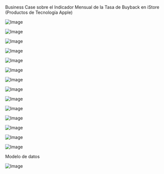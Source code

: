 Business Case sobre el Indicador Mensual de la Tasa de Buyback en iStore (Productos de Tecnología Apple)

![Image](https://github.com/user-attachments/assets/861e9fc0-876f-4436-9bff-19e694f83fbc)

![Image](https://github.com/user-attachments/assets/cb38cb39-44ef-4ffc-9a8d-880624cdad65)

![Image](https://github.com/user-attachments/assets/2bee9ba8-98b7-4552-9438-6dc2a8b79fce)

![Image](https://github.com/user-attachments/assets/a3f5a708-93ec-4e0b-a023-f3fd340b8954)

![Image](https://github.com/user-attachments/assets/6a7489d8-2648-46d3-b05e-f3617380989e)

![Image](https://github.com/user-attachments/assets/d3a6a9aa-340d-46f9-b88a-1be08e249505)

![Image](https://github.com/user-attachments/assets/c82c1bc4-be76-42d0-9546-5854c2a0812c)

![Image](https://github.com/user-attachments/assets/bdebf607-6c34-4d62-8122-e6cd2bade6e0)

![Image](https://github.com/user-attachments/assets/1d77848f-5e63-41fa-9afe-2745a3337835)

![Image](https://github.com/user-attachments/assets/bb61eaa9-9cfd-4cf5-845e-449fd532007d)

![Image](https://github.com/user-attachments/assets/0f11f475-0d15-4159-905d-8052c8e7903a)

![Image](https://github.com/user-attachments/assets/86be54ef-a087-4d86-86d5-f2c4a6d16cef)

![Image](https://github.com/user-attachments/assets/aab1e60b-ec2b-44ed-a1c2-96bf0e818b65)

![Image](https://github.com/user-attachments/assets/366dd871-d364-46cd-ad9f-c83eeedecbc1)


Modelo de datos

![Image](https://github.com/user-attachments/assets/1942e110-efd2-411f-953f-7e12d4253956)






